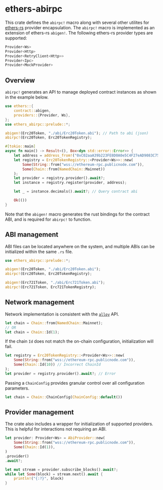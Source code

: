 # ethers-abirpc

This crate defines the `abirpc!` macro along with several other utilites for [ethers-rs](https://github.com/gakonst/ethers-rs) provider encapsulation. The `abirpc!` macro is implemented as an extension of ethers-rs `abigen!`. The following ethers-rs provider types are supported:

```rust
Provider<Ws>
Provider<Http>
Provider<RetryClient<Http>>
Provider<Ipc>
Provider<MockProvider>
```
## Overview 

`abirpc!` generates an API to manage deployed contract instances as shown in the example below. 

```rust
use ethers::{
    contract::abigen,
    providers::{Provider, Ws},
};
use ethers_abirpc::prelude::*;

abigen!(Erc20Token, "./abi/Erc20Token.abi"); // Path to abi (json)
abirpc!(Erc20Token, Erc20TokenRegistry);

#[tokio::main]
async fn main() -> Result<(), Box<dyn std::error::Error>> {
    let address = address_from!("0xC02aaA39b223FE8D0A0e5C4F27eAD9083C756Cc2")?; // WETH
    let registry = Erc20TokenRegistry::<Provider<Ws>>::new(
    	Some(String::from("wss://ethereum-rpc.publicnode.com")), 
    	Some(Chain::from(NamedChain::Mainnet))
    );
    let provider = registry.provider().await?;
    let instance = registry.register(provider, address);

    let _ = instance.decimals().await?; // Query contract abi

    Ok(())
}
```

Note that the `abigen!` macro generates the rust bindings for the contract ABI, and is required for `abirpc!` to function. 

## ABI management

ABI files can be located anywhere on the system, and multiple ABIs can be initialized within the same `.rs` file. 

```rust
use ethers_abirpc::prelude::*;

abigen!(Erc20Token, "./abi/Erc20Token.abi"); 
abirpc!(Erc20Token, Erc20TokenRegistry);

abigen!(Erc721Token, "./abi/Erc721Token.abi"); 
abirpc!(Erc721Token, Erc721TokenRegistry);
```

## Network management

Network implementation is consistent with the [`alloy`](https://github.com/alloy-rs/alloy) API.

```rust
let chain = Chain::from(NamedChain::Mainnet);
// OR
let chain = Chain::Id(1);
```

If the chain `Id` does not match the on-chain configuration, initialization will fail.

```rust
let registry = Erc20TokenRegistry::<Provider<Ws>>::new(
	Some(String::from("wss://ethereum-rpc.publicnode.com")), 
	Some(Chain::Id(10)) // Incorrect ChainId
);
let provider = registry.provider().await?; // Error 
```

Passing a `ChainConfig` provides granular control over all configuration parameters.

```rust 
let chain = Chain::ChainConfig(ChainConfig::default())
```

## Provider management

The crate also includes a wrapper for initialization of supported providers. This is helpful for interactions not requiring an ABI.

```rust
let provider: Provider<Ws> = AbiProvider::new(
    Some(String::from("wss://ethereum-rpc.publicnode.com")),
    Some(Chain::Id(1)),
)
.provider()
.await?;

let mut stream = provider.subscribe_blocks().await?;
while let Some(block) = stream.next().await {
    println!("{:?}", block)
}
```
